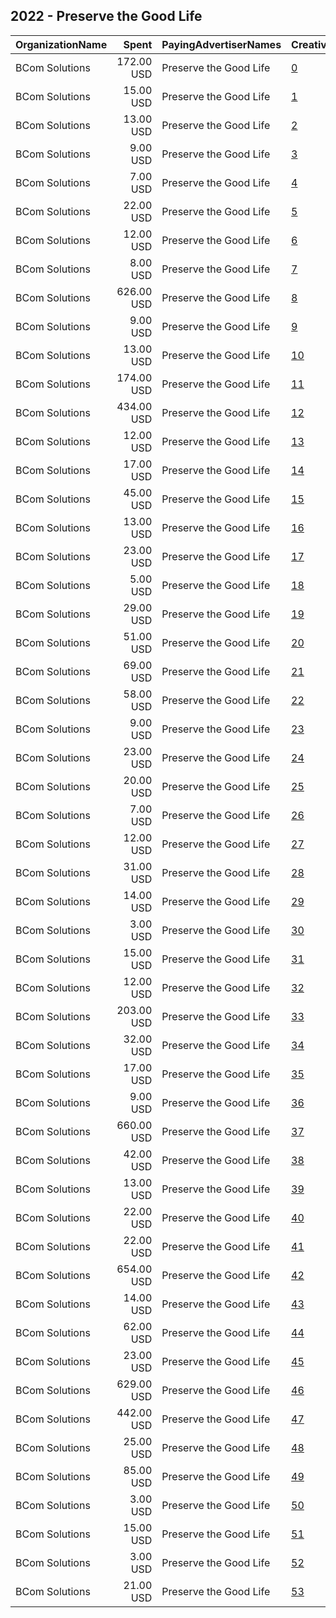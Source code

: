 ## 2022 - Preserve the Good Life 
|OrganizationName|Spent|PayingAdvertiserNames|CreativeUrls|Impressions|Genders|AgeBrackets|CountryCodes|BillingAddresses|CandidateBallotInformation|
|:---|---:|:---|:---|---:|:---|:---|:---|:---|:---|
|BCom Solutions|172.00 USD|Preserve the Good Life|[0](https://www.snap.com/political-ads/asset/edc06812761127cf81831b31d249e3a1b89da11019e9263ac65c17f2baf45650?mediaType=png)|10,744||18+|united states|"919 Central Ave,Auburn,68305,US"|Preserve the Good Life|
|BCom Solutions|15.00 USD|Preserve the Good Life|[1](https://www.snap.com/political-ads/asset/696af52b01c864f29d6858d6671686a7c852b0d00a81fe65650c762a7ca9944d?mediaType=png)|1,961||18+|united states|"919 Central Ave,Auburn,68305,US"|Preserve the Good Life|
|BCom Solutions|13.00 USD|Preserve the Good Life|[2](https://www.snap.com/political-ads/asset/3e54596376446eac967d25e0efc1cf4de0da2e3ddd9812b196b174ebe4eb0021?mediaType=png)|1,256||18+|united states|"919 Central Ave,Auburn,68305,US"|Preserve the Good Life|
|BCom Solutions|9.00 USD|Preserve the Good Life|[3](https://www.snap.com/political-ads/asset/8f7ca06a11c6c0877d4acc7c0f348014998ffd44fa02399d1510f1cc5c740f85?mediaType=png)|1,321||18+|united states|"919 Central Ave,Auburn,68305,US"|Preserve the Good Life|
|BCom Solutions|7.00 USD|Preserve the Good Life|[4](https://www.snap.com/political-ads/asset/779f24af69daa2c34e7ac4bf67ff19098ddc2219596d2ee80aadbd53a35e60e2?mediaType=png)|1,037||18+|united states|"919 Central Ave,Auburn,68305,US"|Preserve the Good Life|
|BCom Solutions|22.00 USD|Preserve the Good Life|[5](https://www.snap.com/political-ads/asset/a19cffa5c483675dd5a88ff3562323fdd2f2925031b0a65b596964447e39b50a?mediaType=png)|2,515||18+|united states|"919 Central Ave,Auburn,68305,US"|Preserve the Good Life|
|BCom Solutions|12.00 USD|Preserve the Good Life|[6](https://www.snap.com/political-ads/asset/696af52b01c864f29d6858d6671686a7c852b0d00a81fe65650c762a7ca9944d?mediaType=png)|1,716||18+|united states|"919 Central Ave,Auburn,68305,US"|Preserve the Good Life|
|BCom Solutions|8.00 USD|Preserve the Good Life|[7](https://www.snap.com/political-ads/asset/7d876c0aee27830a9fbb411170be0cdaab979a32859d3e6c7edc06a4a82057f7?mediaType=png)|1,405||18+|united states|"919 Central Ave,Auburn,68305,US"|Preserve the Good Life|
|BCom Solutions|626.00 USD|Preserve the Good Life|[8](https://www.snap.com/political-ads/asset/b8f31305fde14acdce1a2b1e32667a51ebd6064171a862741747ce4c57f370d4?mediaType=png)|112,524||18+|united states|"919 Central Ave,Auburn,68305,US"|Preserve the Good Life|
|BCom Solutions|9.00 USD|Preserve the Good Life|[9](https://www.snap.com/political-ads/asset/8ac62d04f59a03d15e50dc48ed339bc712199efc4bc45b3927e27cb53c8bd220?mediaType=png)|1,472||18+|united states|"919 Central Ave,Auburn,68305,US"|Preserve the Good Life|
|BCom Solutions|13.00 USD|Preserve the Good Life|[10](https://www.snap.com/political-ads/asset/8f7ca06a11c6c0877d4acc7c0f348014998ffd44fa02399d1510f1cc5c740f85?mediaType=png)|1,727||18+|united states|"919 Central Ave,Auburn,68305,US"|Preserve the Good Life|
|BCom Solutions|174.00 USD|Preserve the Good Life|[11](https://www.snap.com/political-ads/asset/edc06812761127cf81831b31d249e3a1b89da11019e9263ac65c17f2baf45650?mediaType=png)|33,539||18+|united states|"919 Central Ave,Auburn,68305,US"|Preserve the Good Life|
|BCom Solutions|434.00 USD|Preserve the Good Life|[12](https://www.snap.com/political-ads/asset/edc06812761127cf81831b31d249e3a1b89da11019e9263ac65c17f2baf45650?mediaType=png)|70,476||18+|united states|"919 Central Ave,Auburn,68305,US"|Preserve the Good Life|
|BCom Solutions|12.00 USD|Preserve the Good Life|[13](https://www.snap.com/political-ads/asset/0b3041abe977b0d01eab7d68374026b6b005b04fc5cee90fdff01716c7429f44?mediaType=png)|1,585||18+|united states|"919 Central Ave,Auburn,68305,US"|Preserve the Good Life|
|BCom Solutions|17.00 USD|Preserve the Good Life|[14](https://www.snap.com/political-ads/asset/3e54596376446eac967d25e0efc1cf4de0da2e3ddd9812b196b174ebe4eb0021?mediaType=png)|1,953||18+|united states|"919 Central Ave,Auburn,68305,US"|Preserve the Good Life|
|BCom Solutions|45.00 USD|Preserve the Good Life|[15](https://www.snap.com/political-ads/asset/8ac62d04f59a03d15e50dc48ed339bc712199efc4bc45b3927e27cb53c8bd220?mediaType=png)|3,104||18+|united states|"919 Central Ave,Auburn,68305,US"|Preserve the Good Life|
|BCom Solutions|13.00 USD|Preserve the Good Life|[16](https://www.snap.com/political-ads/asset/8f7ca06a11c6c0877d4acc7c0f348014998ffd44fa02399d1510f1cc5c740f85?mediaType=png)|1,309||18+|united states|"919 Central Ave,Auburn,68305,US"|Preserve the Good Life|
|BCom Solutions|23.00 USD|Preserve the Good Life|[17](https://www.snap.com/political-ads/asset/a19cffa5c483675dd5a88ff3562323fdd2f2925031b0a65b596964447e39b50a?mediaType=png)|2,554||18+|united states|"919 Central Ave,Auburn,68305,US"|Preserve the Good Life|
|BCom Solutions|5.00 USD|Preserve the Good Life|[18](https://www.snap.com/political-ads/asset/779f24af69daa2c34e7ac4bf67ff19098ddc2219596d2ee80aadbd53a35e60e2?mediaType=png)|655||18+|united states|"919 Central Ave,Auburn,68305,US"|Preserve the Good Life|
|BCom Solutions|29.00 USD|Preserve the Good Life|[19](https://www.snap.com/political-ads/asset/9151e82c2835fccd45baaaddef22f968873a00029cd3516b4dff67d600845f69?mediaType=png)|3,304||18+|united states|"919 Central Ave,Auburn,68305,US"|Preserve the Good Life|
|BCom Solutions|51.00 USD|Preserve the Good Life|[20](https://www.snap.com/political-ads/asset/779f24af69daa2c34e7ac4bf67ff19098ddc2219596d2ee80aadbd53a35e60e2?mediaType=png)|2,940||18+|united states|"919 Central Ave,Auburn,68305,US"|Preserve the Good Life|
|BCom Solutions|69.00 USD|Preserve the Good Life|[21](https://www.snap.com/political-ads/asset/b421e801a364b9df90c1fb448e7543f76ce6e549b43daf645ec77e5c7239ecfc?mediaType=png)|3,289||18+|united states|"919 Central Ave,Auburn,68305,US"|Preserve the Good Life|
|BCom Solutions|58.00 USD|Preserve the Good Life|[22](https://www.snap.com/political-ads/asset/0b3041abe977b0d01eab7d68374026b6b005b04fc5cee90fdff01716c7429f44?mediaType=png)|3,256||18+|united states|"919 Central Ave,Auburn,68305,US"|Preserve the Good Life|
|BCom Solutions|9.00 USD|Preserve the Good Life|[23](https://www.snap.com/political-ads/asset/b421e801a364b9df90c1fb448e7543f76ce6e549b43daf645ec77e5c7239ecfc?mediaType=png)|839||18+|united states|"919 Central Ave,Auburn,68305,US"|Preserve the Good Life|
|BCom Solutions|23.00 USD|Preserve the Good Life|[24](https://www.snap.com/political-ads/asset/9151e82c2835fccd45baaaddef22f968873a00029cd3516b4dff67d600845f69?mediaType=png)|2,787||18+|united states|"919 Central Ave,Auburn,68305,US"|Preserve the Good Life|
|BCom Solutions|20.00 USD|Preserve the Good Life|[25](https://www.snap.com/political-ads/asset/9151e82c2835fccd45baaaddef22f968873a00029cd3516b4dff67d600845f69?mediaType=png)|2,712||18+|united states|"919 Central Ave,Auburn,68305,US"|Preserve the Good Life|
|BCom Solutions|7.00 USD|Preserve the Good Life|[26](https://www.snap.com/political-ads/asset/b421e801a364b9df90c1fb448e7543f76ce6e549b43daf645ec77e5c7239ecfc?mediaType=png)|982||18+|united states|"919 Central Ave,Auburn,68305,US"|Preserve the Good Life|
|BCom Solutions|12.00 USD|Preserve the Good Life|[27](https://www.snap.com/political-ads/asset/779f24af69daa2c34e7ac4bf67ff19098ddc2219596d2ee80aadbd53a35e60e2?mediaType=png)|1,547||18+|united states|"919 Central Ave,Auburn,68305,US"|Preserve the Good Life|
|BCom Solutions|31.00 USD|Preserve the Good Life|[28](https://www.snap.com/political-ads/asset/8ac62d04f59a03d15e50dc48ed339bc712199efc4bc45b3927e27cb53c8bd220?mediaType=png)|2,582||18+|united states|"919 Central Ave,Auburn,68305,US"|Preserve the Good Life|
|BCom Solutions|14.00 USD|Preserve the Good Life|[29](https://www.snap.com/political-ads/asset/8ac62d04f59a03d15e50dc48ed339bc712199efc4bc45b3927e27cb53c8bd220?mediaType=png)|1,458||18+|united states|"919 Central Ave,Auburn,68305,US"|Preserve the Good Life|
|BCom Solutions|3.00 USD|Preserve the Good Life|[30](https://www.snap.com/political-ads/asset/779f24af69daa2c34e7ac4bf67ff19098ddc2219596d2ee80aadbd53a35e60e2?mediaType=png)|558||18+|united states|"919 Central Ave,Auburn,68305,US"|Preserve the Good Life|
|BCom Solutions|15.00 USD|Preserve the Good Life|[31](https://www.snap.com/political-ads/asset/0b3041abe977b0d01eab7d68374026b6b005b04fc5cee90fdff01716c7429f44?mediaType=png)|1,741||18+|united states|"919 Central Ave,Auburn,68305,US"|Preserve the Good Life|
|BCom Solutions|12.00 USD|Preserve the Good Life|[32](https://www.snap.com/political-ads/asset/7d876c0aee27830a9fbb411170be0cdaab979a32859d3e6c7edc06a4a82057f7?mediaType=png)|1,640||18+|united states|"919 Central Ave,Auburn,68305,US"|Preserve the Good Life|
|BCom Solutions|203.00 USD|Preserve the Good Life|[33](https://www.snap.com/political-ads/asset/edc06812761127cf81831b31d249e3a1b89da11019e9263ac65c17f2baf45650?mediaType=png)|37,444||18+|united states|"919 Central Ave,Auburn,68305,US"|Preserve the Good Life|
|BCom Solutions|32.00 USD|Preserve the Good Life|[34](https://www.snap.com/political-ads/asset/8f7ca06a11c6c0877d4acc7c0f348014998ffd44fa02399d1510f1cc5c740f85?mediaType=png)|2,098||18+|united states|"919 Central Ave,Auburn,68305,US"|Preserve the Good Life|
|BCom Solutions|17.00 USD|Preserve the Good Life|[35](https://www.snap.com/political-ads/asset/b421e801a364b9df90c1fb448e7543f76ce6e549b43daf645ec77e5c7239ecfc?mediaType=png)|1,700||18+|united states|"919 Central Ave,Auburn,68305,US"|Preserve the Good Life|
|BCom Solutions|9.00 USD|Preserve the Good Life|[36](https://www.snap.com/political-ads/asset/3e54596376446eac967d25e0efc1cf4de0da2e3ddd9812b196b174ebe4eb0021?mediaType=png)|1,334||18+|united states|"919 Central Ave,Auburn,68305,US"|Preserve the Good Life|
|BCom Solutions|660.00 USD|Preserve the Good Life|[37](https://www.snap.com/political-ads/asset/b8f31305fde14acdce1a2b1e32667a51ebd6064171a862741747ce4c57f370d4?mediaType=png)|109,709||18+|united states|"919 Central Ave,Auburn,68305,US"|Preserve the Good Life|
|BCom Solutions|42.00 USD|Preserve the Good Life|[38](https://www.snap.com/political-ads/asset/9151e82c2835fccd45baaaddef22f968873a00029cd3516b4dff67d600845f69?mediaType=png)|4,184||18+|united states|"919 Central Ave,Auburn,68305,US"|Preserve the Good Life|
|BCom Solutions|13.00 USD|Preserve the Good Life|[39](https://www.snap.com/political-ads/asset/696af52b01c864f29d6858d6671686a7c852b0d00a81fe65650c762a7ca9944d?mediaType=png)|1,751||18+|united states|"919 Central Ave,Auburn,68305,US"|Preserve the Good Life|
|BCom Solutions|22.00 USD|Preserve the Good Life|[40](https://www.snap.com/political-ads/asset/696af52b01c864f29d6858d6671686a7c852b0d00a81fe65650c762a7ca9944d?mediaType=png)|2,267||18+|united states|"919 Central Ave,Auburn,68305,US"|Preserve the Good Life|
|BCom Solutions|22.00 USD|Preserve the Good Life|[41](https://www.snap.com/political-ads/asset/b421e801a364b9df90c1fb448e7543f76ce6e549b43daf645ec77e5c7239ecfc?mediaType=png)|1,858||18+|united states|"919 Central Ave,Auburn,68305,US"|Preserve the Good Life|
|BCom Solutions|654.00 USD|Preserve the Good Life|[42](https://www.snap.com/political-ads/asset/b8f31305fde14acdce1a2b1e32667a51ebd6064171a862741747ce4c57f370d4?mediaType=png)|117,760||18+|united states|"919 Central Ave,Auburn,68305,US"|Preserve the Good Life|
|BCom Solutions|14.00 USD|Preserve the Good Life|[43](https://www.snap.com/political-ads/asset/3e54596376446eac967d25e0efc1cf4de0da2e3ddd9812b196b174ebe4eb0021?mediaType=png)|1,497||18+|united states|"919 Central Ave,Auburn,68305,US"|Preserve the Good Life|
|BCom Solutions|62.00 USD|Preserve the Good Life|[44](https://www.snap.com/political-ads/asset/3e54596376446eac967d25e0efc1cf4de0da2e3ddd9812b196b174ebe4eb0021?mediaType=png)|3,993||18+|united states|"919 Central Ave,Auburn,68305,US"|Preserve the Good Life|
|BCom Solutions|23.00 USD|Preserve the Good Life|[45](https://www.snap.com/political-ads/asset/7d876c0aee27830a9fbb411170be0cdaab979a32859d3e6c7edc06a4a82057f7?mediaType=png)|2,021||18+|united states|"919 Central Ave,Auburn,68305,US"|Preserve the Good Life|
|BCom Solutions|629.00 USD|Preserve the Good Life|[46](https://www.snap.com/political-ads/asset/b8f31305fde14acdce1a2b1e32667a51ebd6064171a862741747ce4c57f370d4?mediaType=png)|118,657||18+|united states|"919 Central Ave,Auburn,68305,US"|Preserve the Good Life|
|BCom Solutions|442.00 USD|Preserve the Good Life|[47](https://www.snap.com/political-ads/asset/edc06812761127cf81831b31d249e3a1b89da11019e9263ac65c17f2baf45650?mediaType=png)|79,315||18+|united states|"919 Central Ave,Auburn,68305,US"|Preserve the Good Life|
|BCom Solutions|25.00 USD|Preserve the Good Life|[48](https://www.snap.com/political-ads/asset/a19cffa5c483675dd5a88ff3562323fdd2f2925031b0a65b596964447e39b50a?mediaType=png)|2,695||18+|united states|"919 Central Ave,Auburn,68305,US"|Preserve the Good Life|
|BCom Solutions|85.00 USD|Preserve the Good Life|[49](https://www.snap.com/political-ads/asset/8f7ca06a11c6c0877d4acc7c0f348014998ffd44fa02399d1510f1cc5c740f85?mediaType=png)|4,274||18+|united states|"919 Central Ave,Auburn,68305,US"|Preserve the Good Life|
|BCom Solutions|3.00 USD|Preserve the Good Life|[50](https://www.snap.com/political-ads/asset/0b3041abe977b0d01eab7d68374026b6b005b04fc5cee90fdff01716c7429f44?mediaType=png)|532||18+|united states|"919 Central Ave,Auburn,68305,US"|Preserve the Good Life|
|BCom Solutions|15.00 USD|Preserve the Good Life|[51](https://www.snap.com/political-ads/asset/a19cffa5c483675dd5a88ff3562323fdd2f2925031b0a65b596964447e39b50a?mediaType=png)|1,620||18+|united states|"919 Central Ave,Auburn,68305,US"|Preserve the Good Life|
|BCom Solutions|3.00 USD|Preserve the Good Life|[52](https://www.snap.com/political-ads/asset/0b3041abe977b0d01eab7d68374026b6b005b04fc5cee90fdff01716c7429f44?mediaType=png)|460||18+|united states|"919 Central Ave,Auburn,68305,US"|Preserve the Good Life|
|BCom Solutions|21.00 USD|Preserve the Good Life|[53](https://www.snap.com/political-ads/asset/7d876c0aee27830a9fbb411170be0cdaab979a32859d3e6c7edc06a4a82057f7?mediaType=png)|2,520||18+|united states|"919 Central Ave,Auburn,68305,US"|Preserve the Good Life|
